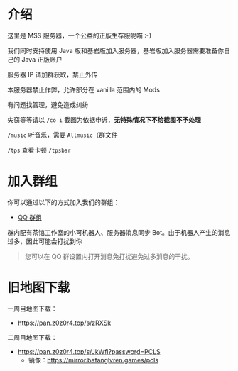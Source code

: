 # 介绍

这里是 MSS 服务器，一个公益的正版生存服呢喵 :-)

我们同时支持使用 Java 版和基岩版加入服务器，基岩版加入服务器需要准备你自己的 Java 正版账户

服务器 IP 请加群获取，禁止外传

本服务器禁止作弊，允许部分在 vanilla 范围内的 Mods

有问题找管理，避免造成纠纷

失窃等等请以 `/co i` 截图为依据申诉，**无特殊情况下不给截图不予处理**

`/music` 听音乐，需要 `Allmusic`（群文件

`/tps` 查看卡顿 `/tpsbar`

# 加入群组

你可以通过以下的方式加入我们的群组：

- [QQ 群组](https://qm.qq.com/cgi-bin/qm/qr?k=AgUzek75uol8Biw04oo8kSzzv-IYiXHC)

群内配有茶馆工作室的小可机器人、服务器消息同步 Bot。由于机器人产生的消息过多，因此可能会打扰到你

> 您可以在 QQ 群设置内打开消息免打扰避免过多消息的干扰。

# 旧地图下载

一周目地图下载：

 - <https://pan.z0z0r4.top/s/zRXSk>

二周目地图下载：

 - <https://pan.z0z0r4.top/s/JkWfl?password=PCLS>
   - 镜像：<https://mirror.bafanglvren.games/pcls>
